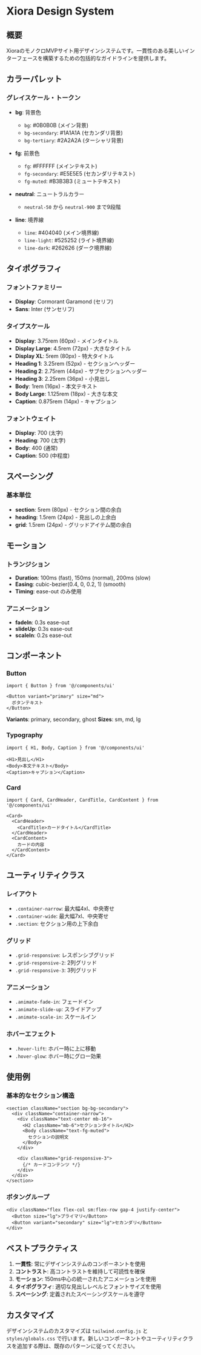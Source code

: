 # Xiora Design System

## 概要
XioraのモノクロMVPサイト用デザインシステムです。一貫性のある美しいインターフェースを構築するための包括的なガイドラインを提供します。

## カラーパレット

### グレイスケール・トークン
- **bg**: 背景色
  - `bg`: #0B0B0B (メイン背景)
  - `bg-secondary`: #1A1A1A (セカンダリ背景)
  - `bg-tertiary`: #2A2A2A (ターシャリ背景)

- **fg**: 前景色
  - `fg`: #FFFFFF (メインテキスト)
  - `fg-secondary`: #E5E5E5 (セカンダリテキスト)
  - `fg-muted`: #B3B3B3 (ミュートテキスト)

- **neutral**: ニュートラルカラー
  - `neutral-50` から `neutral-900` まで9段階

- **line**: 境界線
  - `line`: #404040 (メイン境界線)
  - `line-light`: #525252 (ライト境界線)
  - `line-dark`: #262626 (ダーク境界線)

## タイポグラフィ

### フォントファミリー
- **Display**: Cormorant Garamond (セリフ)
- **Sans**: Inter (サンセリフ)

### タイプスケール
- **Display**: 3.75rem (60px) - メインタイトル
- **Display Large**: 4.5rem (72px) - 大きなタイトル
- **Display XL**: 5rem (80px) - 特大タイトル
- **Heading 1**: 3.25rem (52px) - セクションヘッダー
- **Heading 2**: 2.75rem (44px) - サブセクションヘッダー
- **Heading 3**: 2.25rem (36px) - 小見出し
- **Body**: 1rem (16px) - 本文テキスト
- **Body Large**: 1.125rem (18px) - 大きな本文
- **Caption**: 0.875rem (14px) - キャプション

### フォントウェイト
- **Display**: 700 (太字)
- **Heading**: 700 (太字)
- **Body**: 400 (通常)
- **Caption**: 500 (中程度)

## スペーシング

### 基本単位
- **section**: 5rem (80px) - セクション間の余白
- **heading**: 1.5rem (24px) - 見出しの上余白
- **grid**: 1.5rem (24px) - グリッドアイテム間の余白

## モーション

### トランジション
- **Duration**: 100ms (fast), 150ms (normal), 200ms (slow)
- **Easing**: cubic-bezier(0.4, 0, 0.2, 1) (smooth)
- **Timing**: ease-out のみ使用

### アニメーション
- **fadeIn**: 0.3s ease-out
- **slideUp**: 0.3s ease-out
- **scaleIn**: 0.2s ease-out

## コンポーネント

### Button
```tsx
import { Button } from '@/components/ui'

<Button variant="primary" size="md">
  ボタンテキスト
</Button>
```

**Variants**: primary, secondary, ghost
**Sizes**: sm, md, lg

### Typography
```tsx
import { H1, Body, Caption } from '@/components/ui'

<H1>見出し</H1>
<Body>本文テキスト</Body>
<Caption>キャプション</Caption>
```

### Card
```tsx
import { Card, CardHeader, CardTitle, CardContent } from '@/components/ui'

<Card>
  <CardHeader>
    <CardTitle>カードタイトル</CardTitle>
  </CardHeader>
  <CardContent>
    カードの内容
  </CardContent>
</Card>
```

## ユーティリティクラス

### レイアウト
- `.container-narrow`: 最大幅4xl、中央寄せ
- `.container-wide`: 最大幅7xl、中央寄せ
- `.section`: セクション用の上下余白

### グリッド
- `.grid-responsive`: レスポンシブグリッド
- `.grid-responsive-2`: 2列グリッド
- `.grid-responsive-3`: 3列グリッド

### アニメーション
- `.animate-fade-in`: フェードイン
- `.animate-slide-up`: スライドアップ
- `.animate-scale-in`: スケールイン

### ホバーエフェクト
- `.hover-lift`: ホバー時に上に移動
- `.hover-glow`: ホバー時にグロー効果

## 使用例

### 基本的なセクション構造
```tsx
<section className="section bg-bg-secondary">
  <div className="container-narrow">
    <div className="text-center mb-16">
      <H2 className="mb-6">セクションタイトル</H2>
      <Body className="text-fg-muted">
        セクションの説明文
      </Body>
    </div>
    
    <div className="grid-responsive-3">
      {/* カードコンテンツ */}
    </div>
  </div>
</section>
```

### ボタングループ
```tsx
<div className="flex flex-col sm:flex-row gap-4 justify-center">
  <Button size="lg">プライマリ</Button>
  <Button variant="secondary" size="lg">セカンダリ</Button>
</div>
```

## ベストプラクティス

1. **一貫性**: 常にデザインシステムのコンポーネントを使用
2. **コントラスト**: 高コントラストを維持して可読性を確保
3. **モーション**: 150ms中心の統一されたアニメーションを使用
4. **タイポグラフィ**: 適切な見出しレベルとフォントサイズを使用
5. **スペーシング**: 定義されたスペーシングスケールを遵守

## カスタマイズ

デザインシステムのカスタマイズは `tailwind.config.js` と `styles/globals.css` で行います。新しいコンポーネントやユーティリティクラスを追加する際は、既存のパターンに従ってください。
